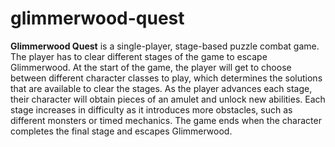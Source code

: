 # glimmerwood-quest
 
**Glimmerwood Quest** is a single-player, stage-based puzzle combat game. The player has to clear different stages of the game to escape Glimmerwood. At the start of the game, the player will get to choose between different character classes to play, which determines the solutions that are available to clear the stages. As the player advances each stage, their character will obtain pieces of an amulet and unlock new abilities. Each stage increases in difficulty as it introduces more obstacles, such as different monsters or timed mechanics. The game ends when the character completes the final stage and escapes Glimmerwood.
